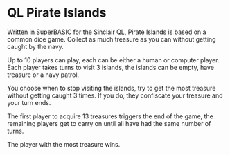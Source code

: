 # QL Pirate Islands

Written in SuperBASIC for the Sinclair QL, Pirate Islands is based on a common dice game. 
Collect as much treasure as you can without getting caught by the navy.

Up to 10 players can play, each can be either a human or computer player.
Each player takes turns to visit 3 islands, the islands can be empty, have treasure or a navy patrol.

You choose when to stop visiting the islands, try to get the most treasure without getting caught 3 times. 
If you do, they confiscate your treasure and your turn ends.

The first player to acquire 13 treasures triggers the end of the game, the remaining players get to carry on until all have had the same number of turns.

The player with the most treasure wins.
